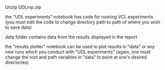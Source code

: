 Unzip UDLmp.zip

the "UDL experiments" notebook has code for running VCL experiments (you must edit the code to change directory path to path of where you wish to save data)

data folder contains data from the results displayed in the report

the "results plotter" notebook can be used to plot results in "data" or any new runs which you conduct with "UDL experiments" (again, one must change the root and path variables in "data" to point at one's desired directories)
